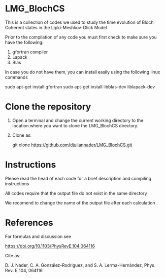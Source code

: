 # LMG_BlochCS
This is a collection of codes we used to study the time evolution of Bloch Coherent states in the Lipki-Meshkov-Glick Model

Prior to the compilation of any code you must first check to make sure you have the following:

1. gfortran compiler
2. Lapack 
3. Blas

In case you do not have them, you can install easily using the following linux commands 

sudo apt-get install gfortran
sudo apt-get install libblas-dev liblapack-dev

# Clone the repository

1. Open a terminal and change the current working directory to the location where you want to clone the LMG_BlochCS directory.

2. Clone as:

    git clone https://github.com/djuliannader/LMG_BlochCS.git


# Instructions

Please read the head of each code for a brief description and
compiling instructions

All codes require that the output file do not exist in the same directory 

We recomend to change the name of the output file after each calculation


# References

For formulas and discussion see

https://doi.org/10.1103/PhysRevE.104.064116

Cite as:

D. J. Nader, C. A. González-Rodriguez, and S. A. Lerma-Hernández, Phys. Rev. E 104, 064116
